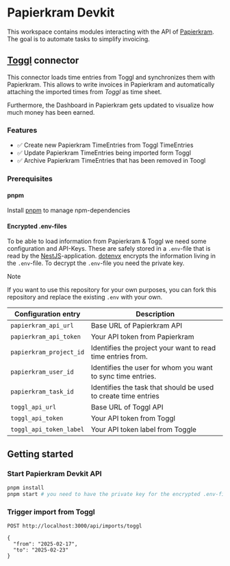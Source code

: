 # Papierkram Devkit

This workspace contains modules interacting with the API of [Papierkram](https://papierkram.de).
The goal is to automate tasks to simplify invoicing.

## [Toggl](https://togglc.com) connector

This connector loads time entries from Toggl and synchronizes them with Papierkram.
This allows to write invoices in Papierkram and automatically attaching the imported times from _Toggl_ as time sheet.

Furthermore, the Dashboard in Papierkram gets updated to visualize how much money has been earned.

### Features

- ✅ Create new Papierkram TimeEntries from Toggl TimeEntries
- ✅ Update Papierkram TimeEntries being imported form Toggl
- ✅ Archive Papierkram TimeEntries that has been removed in Toogl

### Prerequisites

#### pnpm

Install [pnpm](https://pnpm.io) to manage npm-dependencies

#### Encrypted .env-files

To be able to load information from Papierkram & Toggl we need some configuration and API-Keys.
These are safely stored in a `.env`-file that is read by the [NestJS](https://docs.nestjs.com/)-application.
[dotenvx](https://dotenvx.com/docs) encrypts the information living in the `.env`-file.
To decrypt the `.env`-file you need the private key.

> [!NOTE]
> If you want to use this repository for your own purposes,
> you can fork this repository and replace the existing `.env` with your own.

| Configuration entry     | Description                                                    |
| ----------------------- | -------------------------------------------------------------- |
| `papierkram_api_url`    | Base URL of Papierkram API                                     |
| `papierkram_api_token`  | Your API token from Papierkram                                 |
| `papierkram_project_id` | Identifies the project your want to read time entries from.    |
| `papierkram_user_id`    | Identifies the user for whom you want to sync time entries.    |
| `papierkram_task_id`    | Identifies the task that should be used to create time entries |
| `toggl_api_url`         | Base URL of Toggl API                                          |
| `toggl_api_token`       | Your API token from Toggl                                      |
| `toggl_api_token_label` | Your API token label from Toggle                               |

## Getting started

### Start Papierkram Devkit API

```bash
pnpm install
pnpm start # you need to have the private key for the encrypted .env-file
```

### Trigger import from Toggl

```http request
POST http://localhost:3000/api/imports/toggl

{
  "from": "2025-02-17",
  "to": "2025-02-23"
}
```
